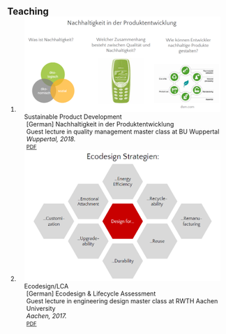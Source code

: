 <h2 id="publications" style="margin: 2px 0px -15px;">Teaching</h2>

<div class="publications">
<ol class="bibliography">

<li>
<div class="pub-row">

  <div class="col-sm-3 abbr" style="position: relative;padding-right: 15px;padding-left: 15px;">
    <img src="assets/img/lecture_wuppertal.png" class="teaser img-fluid z-depth-1">
    <abbr class="badge">Sustainable Product Development</abbr>
  </div>

  <div class="col-sm-9" style="position: relative;padding-right: 15px;padding-left: 20px;">
    <div class="title">[German] Nachhaltigkeit in der Produktentwicklung</div>
    <div class="author">Guest lecture in quality management master class at BU Wuppertal</div>
    <div class="periodical"><em>Wuppertal, 2018.</em></div>
    <div class="links">
      <a href="assets/files/lecture_wuppertal.pdf" class="btn btn-sm z-depth-0" role="button" target="_blank" style="font-size:12px;">PDF</a>
    </div>
  </div>
</div>
</li>
  
<li>
<div class="pub-row">

  <div class="col-sm-3 abbr" style="position: relative;padding-right: 15px;padding-left: 15px;">
    <img src="assets/img/ed_lca_kl2.png" class="teaser img-fluid z-depth-1">
    <abbr class="badge">Ecodesign/LCA</abbr>
  </div>

  <div class="col-sm-9" style="position: relative;padding-right: 15px;padding-left: 20px;">
    <div class="title">[German] Ecodesign & Lifecycle Assessment</div>
    <div class="author">Guest lecture in engineering design master class at RWTH Aachen University</div>
    <div class="periodical"><em>Aachen, 2017.</em></div>
    <div class="links">
      <a href="assets/files/ed_lca_kl2.pdf" class="btn btn-sm z-depth-0" role="button" target="_blank" style="font-size:12px;">PDF</a>
    </div>
  </div>
</div>
</li>
  
<br>

</ol>
